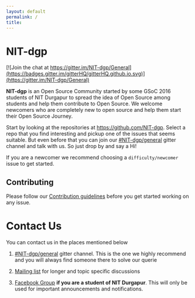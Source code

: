 ```yaml
---
layout: default
permalink: /
title:
---
```


# NIT-dgp

[![Join the chat at https://gitter.im/NIT-dgp/General](https://badges.gitter.im/gitterHQ/gitterHQ.github.io.svg)](https://gitter.im/NIT-dgp/General)

**NIT-dgp** is an Open Source Community started by some GSoC 2016 students of NIT Durgapur to spread the idea of Open Source among students and help them contribute to Open Source. We welcome newcomers who are completely new to open source and help them start their Open Source Journey.

Start by looking at the repositories at https://github.com/NIT-dgp. Select a repo that you find interesting and pickup one of the issues that seems suitable. But even before that you can join our [#NIT-dgp/general](https://gitter.im/NIT-dgp/General) gitter channel and talk with us. So just drop by and say a Hi!

If you are a newcomer we recommend choosing a `difficulty/newcomer` issue to get started.

## Contributing
Please follow our [Contribution guidelines](contributing) before you get started working on any issue.

# Contact Us
You can contact us in the places mentioned below

1. [#NIT-dgp/general](https://gitter.im/NIT-dgp/General) gitter channel. This is the one we highly recommend and you will always find someone there to solve our querie

2. [Mailing list](https://groups.google.com/forum/?hl=en#!forum/nitdopensource) for longer and topic specific discussions

3. [Facebook Group](https://www.facebook.com/groups/NITDgpOS) **if you are a student of NIT Durgapur**. This will only be used for important announcements and notifications.
